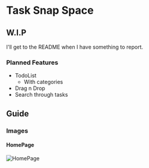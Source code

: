 # Task Snap Space

## W.I.P

I'll get to the README when I have something to report.

### Planned Features

-   TodoList
    -   With categories
-   Drag n Drop
-   Search through tasks

## Guide

### Images

#### HomePage

![HomePage](https://github.com/user-attachments/assets/cd7ef75b-63ae-4a3c-ba40-d237a5ad1c04)
